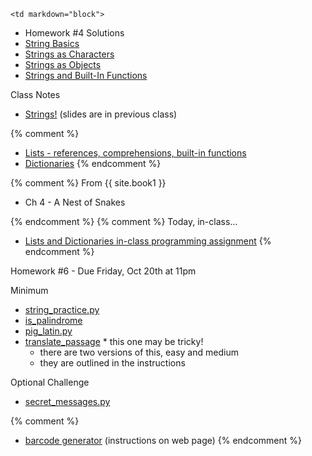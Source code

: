 	<td markdown="block">
* Homework #4 Solutions
* [String Basics](slides/06/strings.html)
* [Strings as Characters](slides/06/strings_as_list.html)
* [Strings as Objects](slides/06/strings_as_objects.html)
* [Strings and Built-In Functions](slides/06/strings_built_in_functions.html) 

Class Notes

* [Strings!](resources/code/class06.py) (slides are in previous class)

{% comment %}
* [Lists - references, comprehensions, built-in functions](slides/06/lists-references-map.html)
* [Dictionaries](slides/06/dictionaries.html)
{% endcomment %}

</td>
{% comment %}
	<td markdown="block">
From {{ site.book1 }}

* Ch 4 - A Nest of Snakes
</td>
{% endcomment %}
	<td markdown="block">
    {% comment %}
Today, in-class…

* [Lists and Dictionaries in-class programming assignment](https://docs.google.com/a/nyu.edu/forms/d/17TW2NwN2guGO8vf7zSj4Lwp_kRIiOcFWouuXnhPN158/viewform)
    {% endcomment %}

<!--
* [](assignments/.html)
-->

Homework #6 - Due Friday, Oct 20th at 11pm

Minimum

* [string_practice.py](assignments/hw06/string_practice.py) 
* [is_palindrome](assignments/hw06/is_palindrome.py)
* [pig_latin.py](assignments/hw06/pig_latin.py)
* [translate_passage](assignments/hw06/translate_passage.py) \* this one may be tricky!
    * there are two versions of this, easy and medium
    * they are outlined in the instructions

Optional Challenge

* [secret_messages.py](assignments/hw06/secret_messages.py) 

{% comment %}
* [barcode generator](assignments/hw06.html) (instructions on web page)
{% endcomment %}

</td>
